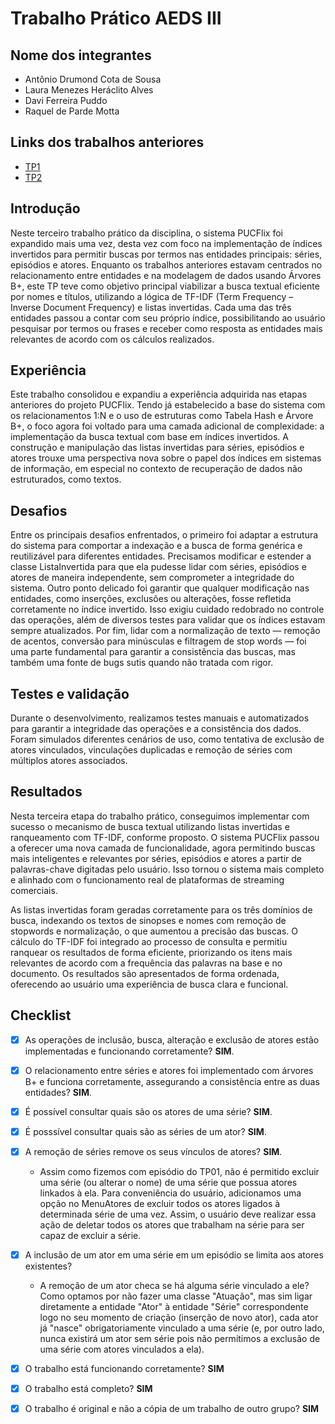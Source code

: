 # Trabalho Prático AEDS III

## Nome dos integrantes

 - Antônio Drumond Cota de Sousa
 - Laura Menezes Heráclito Alves
 - Davi Ferreira Puddo
 - Raquel de Parde Motta
   
## Links dos trabalhos anteriores
- [TP1](https://github.com/AntonioDrumond/AED3_TP01/)
- [TP2](https://github.com/AntonioDrumond/AED3_TP02/)

## Introdução

Neste terceiro trabalho prático da disciplina, o sistema PUCFlix foi expandido mais uma vez, desta vez com foco na implementação de índices invertidos para permitir buscas por termos nas entidades principais: séries, episódios e atores. Enquanto os trabalhos anteriores estavam centrados no relacionamento entre entidades e na modelagem de dados usando Árvores B+, este TP teve como objetivo principal viabilizar a busca textual eficiente por nomes e títulos, utilizando a lógica de TF-IDF (Term Frequency – Inverse Document Frequency) e listas invertidas. Cada uma das três entidades passou a contar com seu próprio índice, possibilitando ao usuário pesquisar por termos ou frases e receber como resposta as entidades mais relevantes de acordo com os cálculos realizados.

## Experiência

Este trabalho consolidou e expandiu a experiência adquirida nas etapas anteriores do projeto PUCFlix. Tendo já estabelecido a base do sistema com os relacionamentos 1:N e o uso de estruturas como Tabela Hash e Árvore B+, o foco agora foi voltado para uma camada adicional de complexidade: a implementação da busca textual com base em índices invertidos. A construção e manipulação das listas invertidas para séries, episódios e atores trouxe uma perspectiva nova sobre o papel dos índices em sistemas de informação, em especial no contexto de recuperação de dados não estruturados, como textos.


## Desafios

Entre os principais desafios enfrentados, o primeiro foi adaptar a estrutura do sistema para comportar a indexação e a busca de forma genérica e reutilizável para diferentes entidades. Precisamos modificar e estender a classe ListaInvertida para que ela pudesse lidar com séries, episódios e atores de maneira independente, sem comprometer a integridade do sistema. Outro ponto delicado foi garantir que qualquer modificação nas entidades, como inserções, exclusões ou alterações, fosse refletida corretamente no índice invertido. Isso exigiu cuidado redobrado no controle das operações, além de diversos testes para validar que os índices estavam sempre atualizados. Por fim, lidar com a normalização de texto — remoção de acentos, conversão para minúsculas e filtragem de stop words — foi uma parte fundamental para garantir a consistência das buscas, mas também uma fonte de bugs sutis quando não tratada com rigor.

## Testes e validação

Durante o desenvolvimento, realizamos testes manuais e automatizados para garantir a integridade das operações e a consistência dos dados. Foram simulados diferentes cenários de uso, como tentativa de exclusão de atores vinculados, vinculações duplicadas e remoção de séries com múltiplos atores associados. 

## Resultados
Nesta terceira etapa do trabalho prático, conseguimos implementar com sucesso o mecanismo de busca textual utilizando listas invertidas e ranqueamento com TF-IDF, conforme proposto. O sistema PUCFlix passou a oferecer uma nova camada de funcionalidade, agora permitindo buscas mais inteligentes e relevantes por séries, episódios e atores a partir de palavras-chave digitadas pelo usuário. Isso tornou o sistema mais completo e alinhado com o funcionamento real de plataformas de streaming comerciais.

As listas invertidas foram geradas corretamente para os três domínios de busca, indexando os textos de sinopses e nomes com remoção de stopwords e normalização, o que aumentou a precisão das buscas. O cálculo do TF-IDF foi integrado ao processo de consulta e permitiu ranquear os resultados de forma eficiente, priorizando os itens mais relevantes de acordo com a frequência das palavras na base e no documento. Os resultados são apresentados de forma ordenada, oferecendo ao usuário uma experiência de busca clara e funcional.

## Checklist

- [x] As operações de inclusão, busca, alteração e exclusão de atores estão implementadas e funcionando corretamente? **SIM**.

- [x] O relacionamento entre séries e atores foi implementado com árvores B+ e funciona corretamente, assegurando a consistência entre as duas entidades? **SIM**.

- [x] É possível consultar quais são os atores de uma série? **SIM**.

- [x] É posssível consultar quais são as séries de um ator? **SIM**.

- [x] A remoção de séries remove os seus vínculos de atores? **SIM**.
	- Assim como fizemos com episódio do TP01, não é permitido excluir uma série (ou alterar o nome) de uma série que possua atores linkados à ela. Para conveniência do usuário, adicionamos uma opção no MenuAtores de excluir todos os atores ligados à determinada série de uma vez. Assim, o usuário deve realizar essa ação de deletar todos os atores que trabalham na série para ser capaz de excluir a série.

- [x] A inclusão de um ator em uma série em um episódio se limita aos atores existentes? 
	- A remoção de um ator checa se há alguma série vinculado a ele? Como optamos por não fazer uma classe "Atuação", mas sim ligar diretamente a entidade "Ator" à entidade "Série" correspondente logo no seu momento de criação (inserção de novo ator), cada ator já "nasce" obrigatoriamente vinculado a uma série (e, por outro lado, nunca existirá um ator sem série pois não permitimos a exclusão de uma série com atores vinculados a ela).

- [x] O trabalho está funcionando corretamente? **SIM**

- [x] O trabalho está completo? **SIM**

- [x] O trabalho é original e não a cópia de um trabalho de outro grupo? **SIM**
